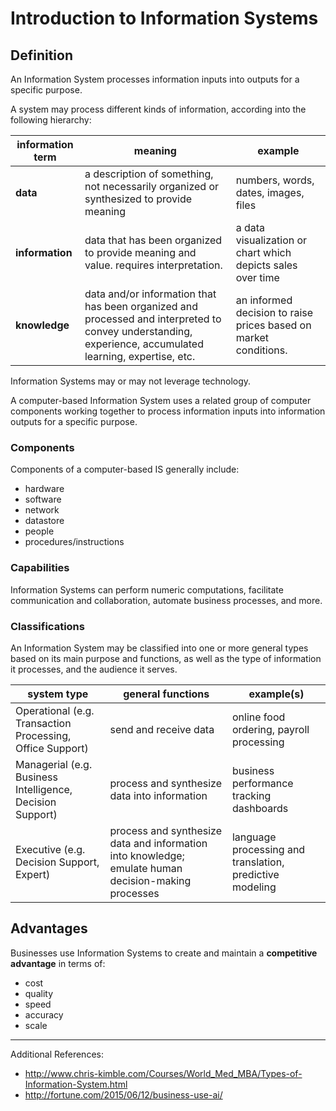 # Introduction to Information Systems

## Definition

An Information System processes information inputs into outputs for a specific purpose.

A system may process different kinds of information, according into the following hierarchy:

information term | meaning | example
--- | --- | ---
**data** | a description of something, not necessarily organized or synthesized to provide meaning | numbers, words, dates, images, files
**information** | data that has been organized to provide meaning and value. requires interpretation. | a data visualization or chart which depicts sales over time
**knowledge** | data and/or information that has been organized and processed and interpreted to convey understanding, experience, accumulated learning, expertise, etc. | an informed decision to raise prices based on market conditions.

Information Systems may or may not leverage technology.

A computer-based Information System uses a related group of computer components
 working together to process information inputs into information outputs
 for a specific purpose.

### Components

Components of a computer-based IS generally include:

 + hardware
 + software
 + network
 + datastore
 + people
 + procedures/instructions

### Capabilities

Information Systems can perform numeric computations,
 facilitate communication and collaboration,
 automate business processes, and more.

### Classifications

An Information System may be classified into one or more general types
 based on its main purpose and functions,
 as well as the type of information it processes,
 and the audience it serves.

system type | general functions | example(s)
--- | --- | ---
Operational (e.g. Transaction Processing, Office Support) | send and receive data | online food ordering, payroll processing
Managerial (e.g. Business Intelligence, Decision Support) | process and synthesize data into information | business performance tracking dashboards
Executive (e.g. Decision Support, Expert) | process and synthesize data and information into knowledge; emulate human decision-making processes | language processing and translation, predictive modeling

## Advantages

Businesses use Information Systems to create and maintain a **competitive advantage**
 in terms of:

 + cost
 + quality
 + speed
 + accuracy
 + scale

<hr>

Additional References:
 + http://www.chris-kimble.com/Courses/World_Med_MBA/Types-of-Information-System.html
 + http://fortune.com/2015/06/12/business-use-ai/
